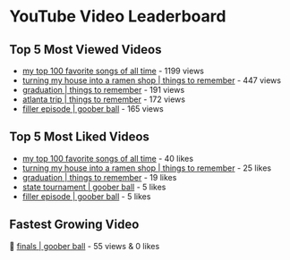 # YouTube Video Leaderboard

## Top 5 Most Viewed Videos
- [my top 100 favorite songs of all time](https://youtu.be/zYnjnriU374) - 1199 views
- [turning my house into a ramen shop | things to remember](https://youtu.be/RBDZBPQs_fI) - 447 views
- [graduation | things to remember](https://youtu.be/l2r22Se8iw4) - 191 views
- [atlanta trip | things to remember](https://youtu.be/aROtkPs8i34) - 172 views
- [filler episode | goober ball](https://youtu.be/LVjDQdm-PFc) - 165 views

## Top 5 Most Liked Videos
- [my top 100 favorite songs of all time](https://youtu.be/zYnjnriU374) - 40 likes
- [turning my house into a ramen shop | things to remember](https://youtu.be/RBDZBPQs_fI) - 25 likes
- [graduation | things to remember](https://youtu.be/l2r22Se8iw4) - 19 likes
- [state tournament | goober ball](https://youtu.be/Ci5MFGdfzOE) - 5 likes
- [filler episode | goober ball](https://youtu.be/LVjDQdm-PFc) - 5 likes

## Fastest Growing Video
🔹 [finals | goober ball](https://youtu.be/srDTP8KR9QE) - 55 views & 0 likes
